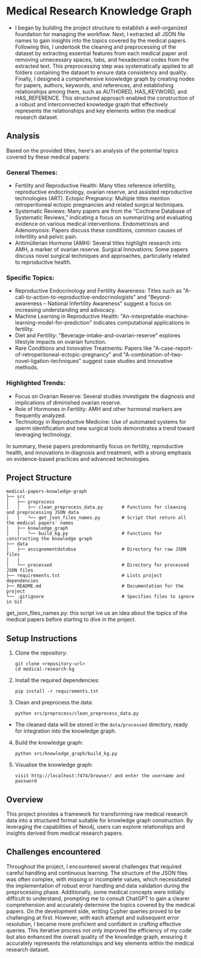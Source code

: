 # Medical Research Knowledge Graph
- I began by building the project structure to establish a well-organized foundation for managing the workflow. Next, I extracted all JSON file names to gain insights into the topics covered by the medical papers. Following this, I undertook the cleaning and preprocessing of the dataset by extracting essential features from each medical paper and removing unnecessary spaces, tabs, and hexadecimal codes from the extracted text. This preprocessing step was systematically applied to all folders containing the dataset to ensure data consistency and quality. Finally, I designed a comprehensive knowledge graph by creating nodes for papers, authors, keywords, and references, and establishing relationships among them, such as AUTHORED, HAS_KEYWORD, and HAS_REFERENCE. This structured approach enabled the construction of a robust and interconnected knowledge graph that effectively represents the relationships and key elements within the medical research dataset.

## Analysis

Based on the provided titles, here's an analysis of the potential topics covered by these medical papers:

### General Themes:

- Fertility and Reproductive Health: Many titles reference infertility, reproductive endocrinology, ovarian reserve, and assisted reproductive technologies (ART).
Ectopic Pregnancy: Multiple titles mention retroperitoneal ectopic pregnancies and related surgical techniques.
- Systematic Reviews: Many papers are from the "Cochrane Database of Systematic Reviews," indicating a focus on summarizing and evaluating evidence on various medical interventions.
Endometriosis and Adenomyosis: Papers discuss these conditions, common causes of infertility and pelvic pain.
- Antimüllerian Hormone (AMH): Several titles highlight research into AMH, a marker of ovarian reserve.
Surgical Innovations: Some papers discuss novel surgical techniques and approaches, particularly related to reproductive health.

### Specific Topics:

- Reproductive Endocrinology and Fertility Awareness: Titles such as "A-call-to-action-to-reproductive-endocrinologists" and "Beyond-awareness – National Infertility Awareness" suggest a focus on increasing understanding and advocacy.
- Machine Learning in Reproductive Health: "An-interpretable-machine-learning-model-for-prediction" indicates computational applications in fertility.
- Diet and Fertility: "Beverage-intake-and-ovarian-reserve" explores lifestyle impacts on ovarian function.
- Rare Conditions and Innovative Treatments: Papers like "A-case-report-of-retroperitoneal-ectopic-pregnancy" and "A-combination-of-two-novel-ligation-techniques" suggest case studies and innovative methods.

### Highlighted Trends:

- Focus on Ovarian Reserve: Several studies investigate the diagnosis and implications of diminished ovarian reserve.
- Role of Hormones in Fertility: AMH and other hormonal markers are frequently analyzed.
- Technology in Reproductive Medicine: Use of automated systems for sperm identification and new surgical tools demonstrates a trend toward leveraging technology.


In summary, these papers predominantly focus on fertility, reproductive health, and innovations in diagnosis and treatment, with a strong emphasis on evidence-based practices and advanced technologies.

## Project Structure

```
medical-papers-knowledge-graph
├── src
│   ├── preprocess
│   │   ├── clean_preprocess_data.py       # Functions for cleaning and preprocessing JSON data
│   │   └── get_json_files_names.py        # Script that return all the medical papers' names
│   ├── knowledge_graph        
│   │   └── build_kg.py                    # Functions for constructing the knowledge graph
├── data
│   ├── assignementdatabse                 # Directory for raw JSON files
│   │                           
│   └── processed                          # Directory for processed JSON files
├── requirements.txt                       # Lists project dependencies
├── README.md                              # Documentation for the project
└── .gitignore                             # Specifies files to ignore in Git
```


get_json_files_names.py: this script ive us an idea about the topics of the medical papers before starting to dive in the project.

## Setup Instructions

1. Clone the repository:
   ```
   git clone <repository-url>
   cd medical-research-kg
   ```

2. Install the required dependencies:
   ```
   pip install -r requirements.txt
   ```
3. Clean and preprocess the data:
   ```
   python src/preprocess/clean_preprocess_data.py
   ```
- The cleaned data will be stored in the `data/processed` directory, ready for integration into the knowledge graph.

4. Build the knowledge graph:
   ```
   python src/knowledge_graph/build_kg.py
   ```
5. Visualise the knowledge graph:
   ```
   visit http://localhost:7474/browser/ and enter the username and password
   ```
## Overview

This project provides a framework for transforming raw medical research data into a structured format suitable for knowledge graph construction. By leveraging the capabilities of Neo4j, users can explore relationships and insights derived from medical research papers.

## Challenges encountered

Throughout the project, I encountered several challenges that required careful handling and continuous learning. The structure of the JSON files was often complex, with missing or incomplete values, which necessitated the implementation of robust error handling and data validation during the preprocessing phase. Additionally, some medical concepts were initially difficult to understand, prompting me to consult ChatGPT to gain a clearer comprehension and accurately determine the topics covered by the medical papers. On the development side, writing Cypher queries proved to be challenging at first. However, with each attempt and subsequent error resolution, I became more proficient and confident in crafting effective queries. This iterative process not only improved the efficiency of my code but also enhanced the overall quality of the knowledge graph, ensuring it accurately represents the relationships and key elements within the medical research dataset.